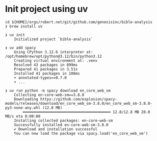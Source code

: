 # Init project using uv

    cd ${HOME}/orgs/robert.net/git/github.com/genesisinc/bible-analysis
    ❯ brew install uv

    ❯ uv init
        Initialized project `bible-analysis`

    ❯ uv add spacy
        Using CPython 3.12.6 interpreter at: /opt/homebrew/opt/python@3.12/bin/python3.12
        Creating virtual environment at: .venv
        Resolved 43 packages in 899ms
        Prepared 41 packages in 3.51s
        Installed 41 packages in 106ms
        + annotated-types==0.7.0
        + ...

    ❯ uv run python -m spacy download en_core_web_sm
        Collecting en-core-web-sm==3.8.0
        Downloading https://github.com/explosion/spacy-models/releases/download/en_core_web_sm-3.8.0/en_core_web_sm-3.8.0-py3-none-any.whl (12.8 MB)
            ━━━━━━━━━━━━━━━━━━━━━━━━━━━━━━━━━━━━━━━━ 12.8/12.8 MB 20.0 MB/s eta 0:00:00
        Installing collected packages: en-core-web-sm
        Successfully installed en-core-web-sm-3.8.0
        ✔ Download and installation successful
        You can now load the package via spacy.load('en_core_web_sm')
